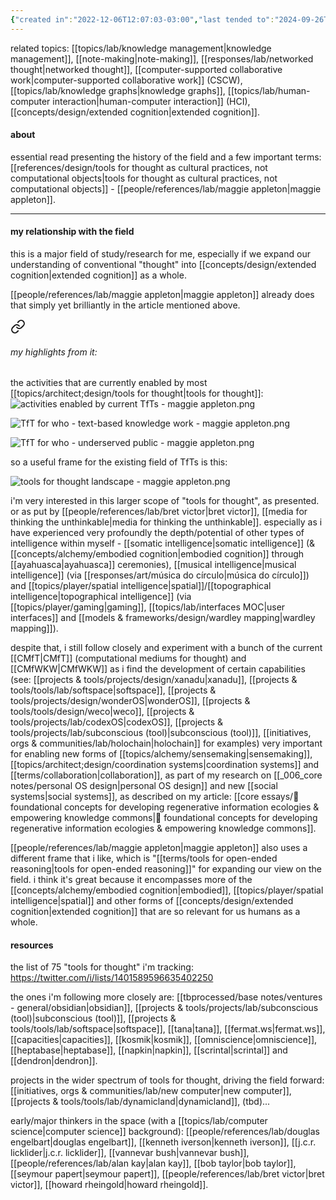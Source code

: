 ```yaml
---
{"created in":"2022-12-06T12:07:03-03:00","last tended to":"2024-09-26T15:25:22-03:00","aliases":["TfT","tft"],"tags":["knowledgemanagement","topic","toolsforthought","lab","🌿","tier1","learning","research"],"dg-publish":true,"relevancescore":94,"notestage":["🌿"],"permalink":"/topics/architect-design/tools-for-thought/","dgPassFrontmatter":true,"created":"2022-12-06T12:07:03.218-03:00","updated":"2024-09-26T15:25:23.658-03:00"}
---
```


 related topics: [[topics/lab/knowledge management\|knowledge management]], [[note-making\|note-making]], [[responses/lab/networked thought\|networked thought]], [[computer-supported collaborative work\|computer-supported collaborative work]] (CSCW), [[topics/lab/knowledge graphs\|knowledge graphs]], [[topics/lab/human-computer interaction\|human-computer interaction]] (HCI), [[concepts/design/extended cognition\|extended cognition]].

#### about

essential read presenting the history of the field and a few important terms: [[references/design/tools for thought as cultural practices, not computational objects\|tools for thought as cultural practices, not computational objects]] - [[people/references/lab/maggie appleton\|maggie appleton]].

---
#### my relationship with the field

this is a major field of study/research for me, especially if we expand our understanding of conventional "thought" into [[concepts/design/extended cognition\|extended cognition]] as a whole.

[[people/references/lab/maggie appleton\|maggie appleton]] already does that simply yet brilliantly in the article mentioned above.


<div class="transclusion internal-embed is-loaded"><a class="markdown-embed-link" href="/references/design/tools-for-thought-as-cultural-practices-not-computational-objects/#my-highlights-from-it" aria-label="Open link"><svg xmlns="http://www.w3.org/2000/svg" width="24" height="24" viewBox="0 0 24 24" fill="none" stroke="currentColor" stroke-width="2" stroke-linecap="round" stroke-linejoin="round" class="svg-icon lucide-link"><path d="M10 13a5 5 0 0 0 7.54.54l3-3a5 5 0 0 0-7.07-7.07l-1.72 1.71"></path><path d="M14 11a5 5 0 0 0-7.54-.54l-3 3a5 5 0 0 0 7.07 7.07l1.71-1.71"></path></svg></a><div class="markdown-embed">



###### my highlights from it:


the activities that are currently enabled by most [[topics/architect;design/tools for thought\|tools for thought]]:
![activities enabled by current TfTs - maggie appleton.png](/img/user/images/excerpts%20&%20quotes/activities%20enabled%20by%20current%20TfTs%20-%20maggie%20appleton.png)

![TfT for who - text-based knowledge work - maggie appleton.png](/img/user/images/excerpts%20&%20quotes/TfT%20for%20who%20-%20text-based%20knowledge%20work%20-%20maggie%20appleton.png)

![TfT for who - underserved public - maggie appleton.png](/img/user/images/excerpts%20&%20quotes/TfT%20for%20who%20-%20underserved%20public%20-%20maggie%20appleton.png)

so a useful frame for the existing field of TfTs is this:

![tools for thought landscape - maggie appleton.png](/img/user/images/models%20&%20frameworks/tools%20for%20thought%20landscape%20-%20maggie%20appleton.png)

</div></div>


i'm very interested in this larger scope of "tools for thought", as presented. or as put by [[people/references/lab/bret victor\|bret victor]], [[media for thinking the unthinkable\|media for thinking the unthinkable]]. especially as i have experienced very profoundly the depth/potential of other types of intelligence within myself - [[somatic intelligence\|somatic intelligence]] (& [[concepts/alchemy/embodied cognition\|embodied cognition]] through [[ayahuasca\|ayahuasca]] ceremonies), [[musical intelligence\|musical intelligence]] (via [[responses/art/música do círculo\|música do círculo]]) and [[topics/player/spatial intelligence\|spatial]]/[[topographical intelligence\|topographical intelligence]] (via [[topics/player/gaming\|gaming]], [[topics/lab/interfaces MOC\|user interfaces]] and [[models & frameworks/design/wardley mapping\|wardley mapping]]).

despite that, i still follow closely and experiment with a bunch of the current [[CMfT\|CMfT]] (computational mediums for thought) and [[CMfWKW\|CMfWKW]] as i find the development of certain capabilities (see: [[projects & tools/projects/design/xanadu\|xanadu]], [[projects & tools/tools/lab/softspace\|softspace]], [[projects & tools/projects/design/wonderOS\|wonderOS]], [[projects & tools/tools/design/weco\|weco]], [[projects & tools/projects/lab/codexOS\|codexOS]], [[projects & tools/projects/lab/subconscious (tool)\|subconscious (tool)]], [[initiatives, orgs & communities/lab/holochain\|holochain]] for examples) very important for enabling new forms of [[topics/alchemy/sensemaking\|sensemaking]], [[topics/architect;design/coordination systems\|coordination systems]] and [[terms/collaboration\|collaboration]], as part of my research on [[_006_core notes/personal OS design\|personal OS design]] and new [[social systems\|social systems]], as described on my article: [[core essays/💭 foundational concepts for developing regenerative information ecologies & empowering knowledge commons\|💭 foundational concepts for developing regenerative information ecologies & empowering knowledge commons]].

[[people/references/lab/maggie appleton\|maggie appleton]] also uses a different frame that i like, which is "[[terms/tools for open-ended reasoning\|tools for open-ended reasoning]]" for expanding our view on the field. i think it's great because it encompasses more of the [[concepts/alchemy/embodied cognition\|embodied]], [[topics/player/spatial intelligence\|spatial]] and other forms of [[concepts/design/extended cognition\|extended cognition]] that are so relevant for us humans as a whole.

#### resources

the list of 75 "tools for thought" i'm tracking: https://twitter.com/i/lists/1401589596635402250

the ones i'm following more closely are: [[tbprocessed/base notes/ventures - general/obsidian\|obsidian]], [[projects & tools/projects/lab/subconscious (tool)\|subconscious (tool)]], [[projects & tools/tools/lab/softspace\|softspace]], [[tana\|tana]], [[fermat.ws\|fermat.ws]], [[capacities\|capacities]], [[kosmik\|kosmik]], [[omniscience\|omniscience]], [[heptabase\|heptabase]], [[napkin\|napkin]], [[scrintal\|scrintal]] and [[dendron\|dendron]].

projects in the wider spectrum of tools for thought, driving the field forward:
[[initiatives, orgs & communities/lab/new computer\|new computer]], [[projects & tools/tools/lab/dynamicland\|dynamicland]], (tbd)...

early/major thinkers in the space (with a [[topics/lab/computer science\|computer science]] background):
[[people/references/lab/douglas engelbart\|douglas engelbart]], [[kenneth iverson\|kenneth iverson]], [[j.c.r. licklider\|j.c.r. licklider]], [[vannevar bush\|vannevar bush]], [[people/references/lab/alan kay\|alan kay]], [[bob taylor\|bob taylor]], [[seymour papert\|seymour papert]], [[people/references/lab/bret victor\|bret victor]], [[howard rheingold\|howard rheingold]].

